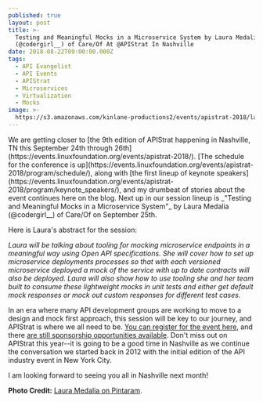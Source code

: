 ```yaml
---
published: true
layout: post
title: >-
  Testing and Meaningful Mocks in a Microservice System by Laura Medalia
  (@codergirl__) of Care/Of At @APIStrat In Nashville
date: 2018-08-22T09:00:00.000Z
tags:
  - API Evangelist
  - API Events
  - APIStrat
  - Microservices
  - Virtualization
  - Mocks
image: >-
  https://s3.amazonaws.com/kinlane-productions2/events/apistrat-2018/laura-medalia.jpg
---
```

<p></p>We are getting closer to [the 9th edition of APIStrat happening in Nashville, TN this September 24th through 26th](https://events.linuxfoundation.org/events/apistrat-2018/). [The schedule for the conference is up](https://events.linuxfoundation.org/events/apistrat-2018/program/schedule/), along with [the first lineup of keynote speakers](https://events.linuxfoundation.org/events/apistrat-2018/program/keynote_speakers/), and my drumbeat of stories about the event continues here on the blog. Next up in our session lineup is _"Testing and Meaningful Mocks in a Microservice System"_  by Laura Medalia (@codergirl__) of Care/Of on September 25th.

Here is Laura's abstract for the session:

_Laura will be talking about tooling for mocking microservice endpoints in a meaningful way using Open API specifications. She will cover how to set up microservice deployments processes so that with each versioned microservice deployed a mock of the service with up to date contracts will also be deployed. Laura will also show how to use tooling she and her team built to consume these lightweight mocks in unit tests and either get default mock responses or mock out custom responses for different test cases._

In an era where many API development groups are working to move to a design and mock first approach, this session will be key to our journey, and APIStrat is where we all need to be. [You can register for the event here](https://events.linuxfoundation.org/events/apistrat-2018/attend/register/), and there [are still sponsorship opportunities available](https://events.linuxfoundation.org/events/apistrat-2018/sponsor/). Don't miss out on APIStrat this year--it is going to be a good time in Nashville as we continue the conversation we started back in 2012 with the initial edition of the API industry event in New York City.

I am looking forward to seeing you all in Nashville next month!

**Photo Credit:** [Laura Medalia on Pintaram](https://www.pintaram.com/u/codergirl_/1660376842954382073_2082485319).

